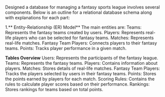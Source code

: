 Designed a database for managing a fantasy sports league involves several components. Below is an outline for a relational database schema along with explanations for each part:

1.** Entity-Relationship (ER) Model**
The main entities are:
Teams: Represents the fantasy teams created by users.
Players: Represents real-life players who can be selected for fantasy teams.
Matches: Represents real-life matches.
Fantasy Team Players: Connects players to their fantasy teams.
Points: Tracks player performance in a given match.



**Tables Overview**
Users: Represents the participants of the fantasy league.
Teams: Represents the fantasy teams.
Players: Contains information about players.
Matches: Stores details of real-life matches.
Fantasy Team Players: Tracks the players selected by users in their fantasy teams.
Points: Stores the points earned by players for each match.
Scoring Rules: Contains the rules to calculate player scores based on their performance.
Rankings: Stores rankings for teams based on total points.
